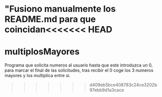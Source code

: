 "Fusiono manualmente los README.md para que coincidan<<<<<<< HEAD
=======
# multiplosMayores

Programa que solicita numeros al usuario hasta que este introduzca un 0, para marcar el final de las solicitudes,
 tras recibir el 0 coge los 3 numeros mayores y los multiplica entre si.
>>>>>>> d409eb5bce408783c24ce3202b97ebb9d1a3cace
